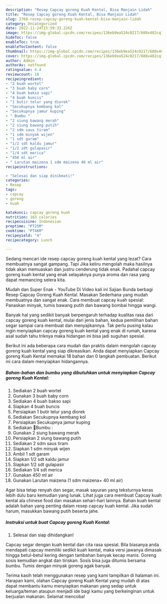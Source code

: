 ```yaml
---
description: "Resep Capcay goreng Kuah Kental, Bisa Manjain Lidah"
title: "Resep Capcay goreng Kuah Kental, Bisa Manjain Lidah"
slug: 2768-resep-capcay-goreng-kuah-kental-bisa-manjain-lidah
category: Uncategorized
date: 2022-11-24T15:59:33.226Z
image: https://img-global.cpcdn.com/recipes/136eb9ea524c0217/680x482cq70/capcay-goreng-kuah-kental-foto-resep-utama.jpg
hideToc: false
enableToc: true
enableTocContent: false
thumbnail: https://img-global.cpcdn.com/recipes/136eb9ea524c0217/680x482cq70/capcay-goreng-kuah-kental-foto-resep-utama.jpg
cover: https://img-global.cpcdn.com/recipes/136eb9ea524c0217/680x482cq70/capcay-goreng-kuah-kental-foto-resep-utama.jpg
author: Admin
authorAv: notfound
ratingvalue: 4.4
reviewcount: 18
recipeingredient:
- "2 buah wortel"
- "3 buah baby corn"
- "4 buah bakso sapi"
- "4 buah buncis"
- "1 butir telur yang diorek"
- "Secukupnya kembang kol"
- "Secukupnya jamur kuping"
- " Bumbu "
- "2 siung bawang merah"
- "2 siung bawang putih"
- "2 sdm saus tiram"
- "1 sdm minyak wijen"
- "1 sdt garam"
- "1/2 sdt kaldu jamur"
- "1/2 sdt gulapasir"
- "1/4 sdt merica"
- "450 ml air"
- " Larutan maizena 1 sdm maizena 40 ml air"
recipeinstructions:

- "Selesai dan siap dinikmati!"
categories:
- Resep
tags:
- capcay
- goreng
- kuah

katakunci: capcay goreng kuah 
nutrition: 163 calories
recipecuisine: Indonesian
preptime: "PT25M"
cooktime: "PT46M"
recipeyield: "4"
recipecategory: Lunch

---
```



Sedang mencari ide resep capcay goreng kuah kental yang lezat? Cara membuatnya sangat gampang. Tapi Jika keliru mengolah maka hasilnya tidak akan memuaskan dan justru cenderung tidak enak. Padahal capcay goreng kuah kental yang enak selayaknya punya aroma dan rasa yang dapat memancing selera kita.


Mudah dan Super Enak - YouTube Di Video kali ini Sajian Bunda berbagi Resep Capcay Goreng Kuah Kental. Masakan Sederhana yang mudah membuatnya dan sangat enak. Cara membuat capcay kuah spesial: Panaskan minyak, tumis bawang putih dan bawang bombai hingga wangi.

Banyak hal yang sedikit banyak berpengaruh terhadap kualitas rasa dari capcay goreng kuah kental, mulai dari jenis bahan, kedua pemilihan bahan segar sampai cara membuat dan menyajikannya. Tak perlu pusing kalau ingin menyiapkan capcay goreng kuah kental yang enak di rumah, karena asal sudah tahu triknya maka hidangan ini bisa jadi suguhan spesial.


Berikut ini ada beberapa cara mudah dan praktis dalam mengolah capcay goreng kuah kental yang siap dikreasikan. Anda dapat menyiapkan Capcay goreng Kuah Kental memakai 18 bahan dan 0 langkah pembuatan. Berikut ini cara dalam menyiapkan hidangannya.

<!--inarticleads1-->

##### Bahan-bahan dan bumbu yang dibutuhkan untuk menyiapkan Capcay goreng Kuah Kental:

1. Sediakan 2 buah wortel
1. Gunakan 3 buah baby corn
1. Sediakan 4 buah bakso sapi
1. Siapkan 4 buah buncis
1. Persiapkan 1 butir telur yang diorek
1. Sediakan Secukupnya kembang kol
1. Persiapkan Secukupnya jamur kuping
1. Sediakan  🍄Bumbu :
1. Gunakan 2 siung bawang merah
1. Persiapkan 2 siung bawang putih
1. Sediakan 2 sdm saus tiram
1. Siapkan 1 sdm minyak wijen
1. Ambil 1 sdt garam
1. Siapkan 1/2 sdt kaldu jamur
1. Siapkan 1/2 sdt gulapasir
1. Sediakan 1/4 sdt merica
1. Gunakan 450 ml air
1. Gunakan  Larutan maizena (1 sdm maizena+ 40 ml air)


Agar bisa tetap renyah dan segar, masak sayuran yang teksturnya keras lebih dulu baru kemudian yang lunak. Lihat juga cara membuat Capcay kuah kental ala chinese food dan masakan sehari-hari lainnya. Bahan kuah kental adalah bahan yang penting dalam resep capcay kuah kental. Jika sudah harum, masukkan bawang putih beserta jahe. 

<!--inarticleads2-->

##### Instruksi untuk buat Capcay goreng Kuah Kental:


1. Selesai dan siap dihidangkan!

Capcay segar dengan kuah kental dan cita rasa spesial. Bila biasanya anda mendapati capcay memiliki sedikit kuah kental, maka versi jawanya dimasak hingga betul-betul kering dengan tambahan banyak kecap manis. Goreng sosis kemudian angkat dan tiriskan. Sosis bisa juga ditumis bersama bumbu. Tumis dengan minyak goreng agak banyak. 

Terima kasih telah menggunakan resep yang kami tampilkan di halaman ini. Harapan kami, olahan Capcay goreng Kuah Kental yang mudah di atas dapat membantu kamu menyiapkan makanan yang sedap untuk keluarga/teman ataupun menjadi ide bagi kamu yang berkeinginan untuk berjualan makanan. Selamat mencoba!
